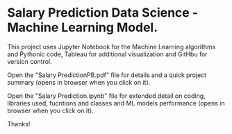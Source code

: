 # Salary Prediction Data Science - Machine Learning Model.

This project uses Jupyter Notebook for the Machine Learning algorithms and Pythonic code, Tableau for additional visualization and GitHbu for version control.

Open the "Salary PredictionPB.pdf" file for details and a quick project summary (opens in browser when you click on it).


Open the "Salary Prediction.ipynb" file for extended detail on coding, libraries used, fucntions and classes and ML models performance (opens in browser when you click on it).

Thanks!
